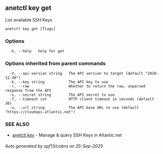 ## anetctl key get

List available SSH Keys

```
anetctl key get [flags]
```

### Options

```
  -h, --help   help for get
```

### Options inherited from parent commands

```
  -V, --api-version string   The API version to target (default "2010-12-30")
  -k, --key string           The API key to use
  -r, --raw                  Whether to return the raw, unparsed response from the API
  -s, --secret string        The API secret to use
  -T, --timeout int          HTTP client timeout in seconds (default 30)
  -u, --url string           The API base URL to use (default "https://cloudapi.atlantic.net")
```

### SEE ALSO

* [anetctl key](anetctl_key.md)	 - Manage & query SSH Keys in Altantic.net

###### Auto generated by spf13/cobra on 25-Sep-2025
